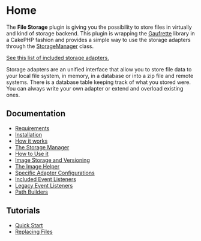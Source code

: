 Home
====

The **File Storage** plugin is giving you the possibility to store files in virtually and kind of storage backend. This plugin is wrapping the [Gaufrette](https://github.com/KnpLabs/Gaufrette) library in a CakePHP fashion and provides a simple way to use the storage adapters through the [StorageManager](../Lib/StorageManager.php) class.

[See this list of included storage adapters.](Docs/Documentation/List-of-included-Adapters.md)

Storage adapters are an unified interface that allow you to store file data to your local file system, in memory, in a database or into a zip file and remote systems. There is a database table keeping track of what you stored were. You can always write your own adapter or extend and overload existing ones.

Documentation
-------------

* [Requirements](Documentation/Requirements.md)
* [Installation](Documentation/Installation.md)
* [How it works](Documentation/How-it-works.md)
* [The Storage Manager](Documentation/The-Storage-Manager.md)
* [How to Use it](Documentation/How-To-Use.md)
* [Image Storage and Versioning](Documentation/Image-Storage-And-Versioning.md)
* [The Image Helper](Documentation/The-Image-Helper.md)
* [Specific Adapter Configurations](Documentation/Specific-Adapter-Configurations.md)
* [Included Event Listeners](Documentation/Included-Event-Listeners.md)
* [Legacy Event Listeners](Documentation/Legacy-Event-Listeners.md)
* [Path Builders](Documentation/Path-Builders.md)

Tutorials
---------

* [Quick Start](Tutorials/Quick-Start.md)
* [Replacing Files](Tutorials/Replacing-Files.md)
